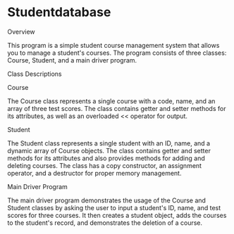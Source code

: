 # Studentdatabase

Overview

This program is a simple student course management system that allows you to manage a student's courses. The program consists of three classes: Course, Student, and a main driver program.

Class Descriptions

Course

The Course class represents a single course with a code, name, and an array of three test scores. The class contains getter and setter methods for its attributes, as well as an overloaded << operator for output.

Student

The Student class represents a single student with an ID, name, and a dynamic array of Course objects. The class contains getter and setter methods for its attributes and also provides methods for adding and deleting courses. The class has a copy constructor, an assignment operator, and a destructor for proper memory management.

Main Driver Program

The main driver program demonstrates the usage of the Course and Student classes by asking the user to input a student's ID, name, and test scores for three courses. It then creates a student object, adds the courses to the student's record, and demonstrates the deletion of a course.
